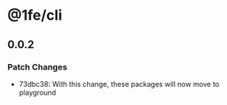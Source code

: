 # @1fe/cli

## 0.0.2

### Patch Changes

- 73dbc38: With this change, these packages will now move to playground
